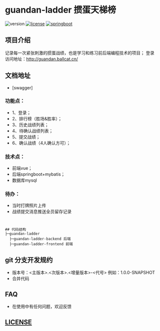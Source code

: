 # guandan-ladder 掼蛋天梯榜

![version](https://img.shields.io/badge/version-1.0.0-blueviolet.svg)
[![license](https://img.shields.io/badge/license-MIT-ff69b4.svg)](https://mit-license.org/license.html)
[![springboot](https://img.shields.io/badge/springboot-2.3.0.RELEASE-orange.svg)](https://spring.io/projects/spring-boot)

## 项目介绍
记录每一次紧张刺激的掼蛋战绩，也是学习和练习前后端编程技术的项目；  登录访问地址：http://guandan.ballcat.cn/
## 文档地址
- [swagger]

### 功能点：
- 1、登录；
- 2、排行榜（胜场&胜率）；
- 3、历史战绩列表；
- 4、待确认战绩列表；
- 5、提交战绩；
- 6、确认战绩（4人确认方可）；
### 技术点：
- 前端vue；
- 后端springboot+mybatis；
- 数据库mysql

### 待办：
- 当时打牌照片上传
- 战绩提交消息推送全员留存记录

#

```
## 代码结构
├─guandan-ladder
  ├─guandan-ladder-backend 后端
  ├─guandan-ladder-frontend 前端
```


## git 分支开发规约

- 版本号：<主版本>.<次版本>.<增量版本>-<代号>
 例如：1.0.0-SNAPSHOT 
- 合并代码

## FAQ
- 在使用中有任何问题，欢迎反馈


## [LICENSE](LICENSE)
